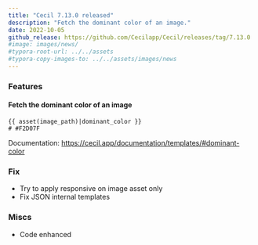 ```yaml
---
title: "Cecil 7.13.0 released"
description: "Fetch the dominant color of an image."
date: 2022-10-05
github_release: https://github.com/Cecilapp/Cecil/releases/tag/7.13.0
#image: images/news/
#typora-root-url: ../../assets
#typora-copy-images-to: ../../assets/images/news
---
```


### Features

#### Fetch the dominant color of an image

```twig
{{ asset(image_path)|dominant_color }}
# #F2D07F
```

Documentation: <https://cecil.app/documentation/templates/#dominant-color>

### Fix

- Try to apply responsive on image asset only
- Fix JSON internal templates

### Miscs

- Code enhanced

